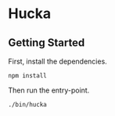 # Hucka

## Getting Started

First, install the dependencies.

```
npm install
```

Then run the entry-point.

```
./bin/hucka
```